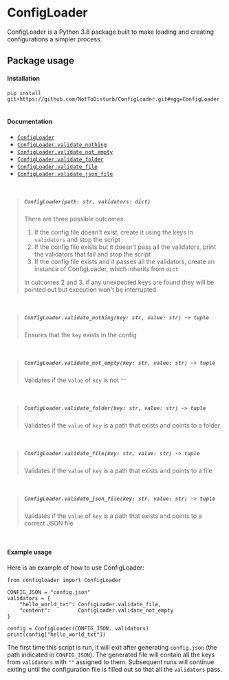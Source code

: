 # ConfigLoader
ConfigLoader is a Python 3.8 package built to make loading and creating configurations a simpler process.

## Package usage
#### Installation

`pip install git+https://github.com/NotToDisturb/ConfigLoader.git#egg=ConfigLoader`
<br><br>
#### Documentation

- [`ConfigLoader`](#configloaderpath-str-validators-dict)
- [`ConfigLoader.validate_nothing`](#configloadervalidate_nothingkey-str-value-str---tuple)
- [`ConfigLoader.validate_not_empty`](#configloadervalidate_not_emptykey-str-value-str---tuple)
- [`ConfigLoader.validate_folder`](#configloadervalidate_folderkey-str-value-str---tuple)
- [`ConfigLoader.validate_file`](#configloadervalidate_filekey-str-value-str---tuple)
- [`ConfigLoader.validate_json_file`](#configloadervalidate_json_filekey-str-value-str---tuple)

<br>

> ##### `ConfigLoader(path: str, validators: dict)`
> 
> There are three possible outcomes:
> 1. If the config file doesn't exist, create it using the keys in `validators` and stop the script<br>
> 1. If the config file exists but it doesn't pass all the validators,
>        print the validators that fail and stop the script<br>
> 1. If the config file exists and it passes all the validators, create an
>        instance of ConfigLoader, which inherits from `dict`
>
> In outcomes 2 and 3, if any unexpected keys are found they will be pointed out but
> execution won't be interrupted

<br>

> ##### `ConfigLoader.validate_nothing(key: str, value: str) -> tuple`
>
> Ensures that the `key` exists in the config

<br>

> ##### `ConfigLoader.validate_not_empty(key: str, value: str) -> tuple`
>
> Validates if the `value` of `key` is not `""`

<br>

> ##### `ConfigLoader.validate_folder(key: str, value: str) -> tuple`
>
> Validates if the `value` of `key` is a path that exists and points to a folder

<br>

> ##### `ConfigLoader.validate_file(key: str, value: str) -> tuple`
>
> Validates if the `value` of `key` is a path that exists and points to a file

<br>

> ##### `ConfigLoader.validate_json_file(key: str, value: str) -> tuple`
>
> Validates if the `value` of `key` is a path that exists and points to a correct JSON file

<br>

#### Example usage
Here is an example of how to use ConfigLoader:
```
from configloader import ConfigLoader

CONFIG_JSON = "config.json"
validators = {
    "hello_world_txt": ConfigLoader.validate_file,
    "content":         ConfigLoader.validate_not_empty
}

config = ConfigLoader(CONFIG_JSON. validators)
print(config["hello_world_txt"])
```
The first time this script is run, it will exit after generating `config.json` (the path indicated in `CONFIG_JSON`).
The generated file will contain all the keys from `validators` with `""` assigned to them. Subsequent runs will continue exiting until the configuration file is filled out so that all the `validators` pass.